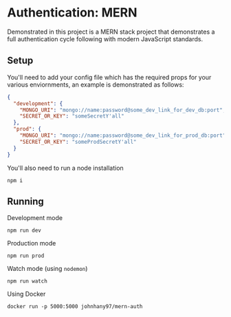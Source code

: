 # Authentication: MERN

Demonstrated in this project is a MERN stack project that demonstrates a full authentication cycle following with modern JavaScript standards.

## Setup
You'll need to add your config file which has the required props for your various enviornments, an example is demonstrated as follows:
```json
{
  "development": {
    "MONGO_URI": "mongo://name:password@some_dev_link_for_dev_db:port",
    "SECRET_OR_KEY": "someSecretY'all"
  },
  "prod": {
    "MONGO_URI": "mongo://name:password@some_dev_link_for_prod_db:port",
    "SECRET_OR_KEY": "someProdSecretY'all"
  }
}
```
You'll also need to run a node installation
```
npm i
```

## Running
Development mode
```
npm run dev
```
Production mode
```
npm run prod
```
Watch mode (using `nodemon`)
```
npm run watch
```
Using Docker
```
docker run -p 5000:5000 johnhany97/mern-auth
```
